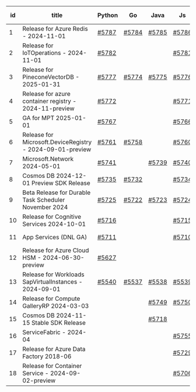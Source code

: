 | id | title | Python | Go | Java | Js | created date | target date | status |
| ------ | ------ | ------ | ------ | ------ | ------ | ------ | ------ | :-----: |
| 1 | Release for Azure Redis - 2024-11-01  | [#5787](https://github.com/Azure/sdk-release-request/issues/5787)  | [#5784](https://github.com/Azure/sdk-release-request/issues/5784)  | [#5785](https://github.com/Azure/sdk-release-request/issues/5785)  | [#5786](https://github.com/Azure/sdk-release-request/issues/5786)  | 12-16 | 01-23 |  |
| 2 | Release for IoTOperations - 2024-11-01  | [#5782](https://github.com/Azure/sdk-release-request/issues/5782)  |  |  | [#5781](https://github.com/Azure/sdk-release-request/issues/5781)  | 12-11 | 12-27 |  |
| 3 | Release for PineconeVectorDB - 2025-01-31  | [#5777](https://github.com/Azure/sdk-release-request/issues/5777)  | [#5774](https://github.com/Azure/sdk-release-request/issues/5774)  | [#5775](https://github.com/Azure/sdk-release-request/issues/5775)  | [#5776](https://github.com/Azure/sdk-release-request/issues/5776)  | 12-11 | 01-24 |  |
| 4 | Release for azure container registry - 2024-11-preview  | [#5772](https://github.com/Azure/sdk-release-request/issues/5772)  |  |  | [#5771](https://github.com/Azure/sdk-release-request/issues/5771)  | 12-09 | 12-27 | Hold on by JS/Python/ |
| 5 | GA for MPT 2025-01-01  | [#5767](https://github.com/Azure/sdk-release-request/issues/5767)  |  |  | [#5766](https://github.com/Azure/sdk-release-request/issues/5766)  | 12-05 | 12-26 |  |
| 6 | Release for Microsoft.DeviceRegistry - 2024-09-01-preview  | [#5761](https://github.com/Azure/sdk-release-request/issues/5761)  | [#5758](https://github.com/Azure/sdk-release-request/issues/5758)  |  | [#5760](https://github.com/Azure/sdk-release-request/issues/5760)  | 12-02 | 12-27 |  |
| 7 | Microsoft.Network 2024-05-01  | [#5741](https://github.com/Azure/sdk-release-request/issues/5741)  |  | [#5739](https://github.com/Azure/sdk-release-request/issues/5739)  | [#5740](https://github.com/Azure/sdk-release-request/issues/5740)  | 11-20 | 12-26 |  |
| 8 | Cosmos DB 2024-12-01 Preview SDK Release  | [#5735](https://github.com/Azure/sdk-release-request/issues/5735)  | [#5732](https://github.com/Azure/sdk-release-request/issues/5732)  |  | [#5734](https://github.com/Azure/sdk-release-request/issues/5734)  | 11-18 | 12-27 |  |
| 9 | Beta Release for Durable Task Scheduler November 2024  | [#5725](https://github.com/Azure/sdk-release-request/issues/5725)  | [#5722](https://github.com/Azure/sdk-release-request/issues/5722)  | [#5723](https://github.com/Azure/sdk-release-request/issues/5723)  | [#5724](https://github.com/Azure/sdk-release-request/issues/5724)  | 11-15 | 02-21 |  |
| 10 | Release for Cognitive Services 2024-10-01  | [#5716](https://github.com/Azure/sdk-release-request/issues/5716)  |  |  | [#5715](https://github.com/Azure/sdk-release-request/issues/5715)  | 11-11 | 12-27 | Hold on by JS/ |
| 11 | App Services (DNL GA)  | [#5711](https://github.com/Azure/sdk-release-request/issues/5711)  |  |  | [#5710](https://github.com/Azure/sdk-release-request/issues/5710)  | 11-11 | 12-27 | Hold on by JS/Python/ |
| 12 | Release for Azure Cloud HSM - 2024-06-30-preview  | [#5627](https://github.com/Azure/sdk-release-request/issues/5627)  |  |  |  | 10-22 | 12-27 |  |
| 13 | Release for Workloads SapVirtualInstances - 2024-09-01  | [#5540](https://github.com/Azure/sdk-release-request/issues/5540)  | [#5537](https://github.com/Azure/sdk-release-request/issues/5537)  | [#5538](https://github.com/Azure/sdk-release-request/issues/5538)  | [#5539](https://github.com/Azure/sdk-release-request/issues/5539)  | 09-27 | 01-25 | Hold on by JS/Go/Python/ |
| 14 | Release for Compute GalleryRP 2024-03-03  |  |  | [#5749](https://github.com/Azure/sdk-release-request/issues/5749)  | [#5750](https://github.com/Azure/sdk-release-request/issues/5750)  | 11-25 | 12-27 |  |
| 15 | Cosmos DB 2024-11-15 Stable SDK Release  |  |  | [#5718](https://github.com/Azure/sdk-release-request/issues/5718)  |  | 11-13 | 12-27 |  |
| 16 | ServiceFabric - 2024-04  |  |  |  | [#5755](https://github.com/Azure/sdk-release-request/issues/5755)  | 12-02 | 12-27 |  |
| 17 | Release for Azure Data Factory 2018-06  |  |  |  | [#5729](https://github.com/Azure/sdk-release-request/issues/5729)  | 11-15 | 12-26 |  |
| 18 | Release for Container Service - 2024-09-02-preview  |  |  |  | [#5706](https://github.com/Azure/sdk-release-request/issues/5706)  | 11-11 | 12-26 |  |
